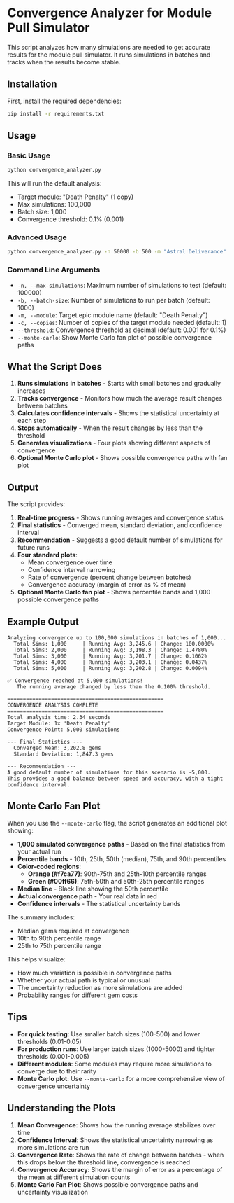 # Convergence Analyzer for Module Pull Simulator

This script analyzes how many simulations are needed to get accurate results for the module pull simulator. It runs simulations in batches and tracks when the results become stable.

## Installation

First, install the required dependencies:

```bash
pip install -r requirements.txt
```

## Usage

### Basic Usage

```bash
python convergence_analyzer.py
```

This will run the default analysis:
- Target module: "Death Penalty" (1 copy)
- Max simulations: 100,000
- Batch size: 1,000
- Convergence threshold: 0.1% (0.001)

### Advanced Usage

```bash
python convergence_analyzer.py -n 50000 -b 500 -m "Astral Deliverance" -c 2 --threshold 0.0005 --monte-carlo
```

### Command Line Arguments

- `-n, --max-simulations`: Maximum number of simulations to test (default: 100000)
- `-b, --batch-size`: Number of simulations to run per batch (default: 1000)
- `-m, --module`: Target epic module name (default: "Death Penalty")
- `-c, --copies`: Number of copies of the target module needed (default: 1)
- `--threshold`: Convergence threshold as decimal (default: 0.001 for 0.1%)
- `--monte-carlo`: Show Monte Carlo fan plot of possible convergence paths

## What the Script Does

1. **Runs simulations in batches** - Starts with small batches and gradually increases
2. **Tracks convergence** - Monitors how much the average result changes between batches
3. **Calculates confidence intervals** - Shows the statistical uncertainty at each step
4. **Stops automatically** - When the result changes by less than the threshold
5. **Generates visualizations** - Four plots showing different aspects of convergence
6. **Optional Monte Carlo plot** - Shows possible convergence paths with fan plot

## Output

The script provides:

1. **Real-time progress** - Shows running averages and convergence status
2. **Final statistics** - Converged mean, standard deviation, and confidence interval
3. **Recommendation** - Suggests a good default number of simulations for future runs
4. **Four standard plots**:
   - Mean convergence over time
   - Confidence interval narrowing
   - Rate of convergence (percent change between batches)
   - Convergence accuracy (margin of error as % of mean)
5. **Optional Monte Carlo fan plot** - Shows percentile bands and 1,000 possible convergence paths

## Example Output

```
Analyzing convergence up to 100,000 simulations in batches of 1,000...
  Total Sims: 1,000     | Running Avg: 3,245.6 | Change: 100.0000%
  Total Sims: 2,000     | Running Avg: 3,198.3 | Change: 1.4780%
  Total Sims: 3,000     | Running Avg: 3,201.7 | Change: 0.1062%
  Total Sims: 4,000     | Running Avg: 3,203.1 | Change: 0.0437%
  Total Sims: 5,000     | Running Avg: 3,202.8 | Change: 0.0094%

✅ Convergence reached at 5,000 simulations!
   The running average changed by less than the 0.100% threshold.

==================================================
CONVERGENCE ANALYSIS COMPLETE
==================================================
Total analysis time: 2.34 seconds
Target Module: 1x 'Death Penalty'
Convergence Point: 5,000 simulations

--- Final Statistics ---
  Converged Mean: 3,202.8 gems
  Standard Deviation: 1,847.3 gems

--- Recommendation ---
A good default number of simulations for this scenario is ~5,000.
This provides a good balance between speed and accuracy, with a tight confidence interval.
```

## Monte Carlo Fan Plot

When you use the `--monte-carlo` flag, the script generates an additional plot showing:

- **1,000 simulated convergence paths** - Based on the final statistics from your actual run
- **Percentile bands** - 10th, 25th, 50th (median), 75th, and 90th percentiles
- **Color-coded regions**:
  - **Orange (#f7ca77)**: 90th-75th and 25th-10th percentile ranges
  - **Green (#00ff66)**: 75th-50th and 50th-25th percentile ranges
- **Median line** - Black line showing the 50th percentile
- **Actual convergence path** - Your real data in red
- **Confidence intervals** - The statistical uncertainty bands

The summary includes:
- Median gems required at convergence
- 10th to 90th percentile range
- 25th to 75th percentile range

This helps visualize:
- How much variation is possible in convergence paths
- Whether your actual path is typical or unusual
- The uncertainty reduction as more simulations are added
- Probability ranges for different gem costs

## Tips

- **For quick testing**: Use smaller batch sizes (100-500) and lower thresholds (0.01-0.05)
- **For production runs**: Use larger batch sizes (1000-5000) and tighter thresholds (0.001-0.005)
- **Different modules**: Some modules may require more simulations to converge due to their rarity
- **Monte Carlo plot**: Use `--monte-carlo` for a more comprehensive view of convergence uncertainty

## Understanding the Plots

1. **Mean Convergence**: Shows how the running average stabilizes over time
2. **Confidence Interval**: Shows the statistical uncertainty narrowing as more simulations are run
3. **Convergence Rate**: Shows the rate of change between batches - when this drops below the threshold line, convergence is reached
4. **Convergence Accuracy**: Shows the margin of error as a percentage of the mean at different simulation counts
5. **Monte Carlo Fan Plot**: Shows possible convergence paths and uncertainty visualization
